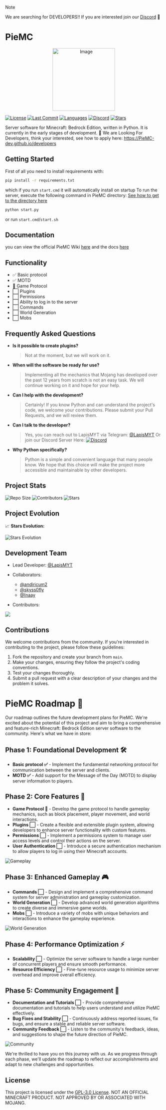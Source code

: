 > [!NOTE]
> We are searching for DEVELOPERS!! If you are interested join our [Discord](https://discord.gg/Bf3cXRUUnm) 👷

# PieMC

<p align="center">
  <img src="https://piemc-dev.github.io/assets/img/PieMC.webp" alt="Image" width="200" height="200" />
</p>


[![License](https://img.shields.io/badge/license-GPL--3.0-blue.svg)](https://github.com/PieMC-Dev/PieMC/blob/pieraknet/LICENSE)
[![Last Commit](https://img.shields.io/github/last-commit/PieMC-Dev/PieMC?color=blue)](https://github.com/PieMC-Dev/PieMC/commits/pieraknet)
[![Languages](https://img.shields.io/github/languages/count/PieMC-Dev/PieMC?color=blue)](https://github.com/PieMC-Dev/PieMC)
[![Discord](https://img.shields.io/discord/1120767457364279338?color=blue)](https://discord.gg/Bf3cXRUUnm)
[![Stars](https://img.shields.io/github/stars/PieMC-Dev/PieMC?style=social&color=blue)](https://github.com/PieMC-Dev/PieMC/stargazers)

Server software for Minecraft: Bedrock Edition, written in Python. It is currently in the early stages of development. 🚧
We are Looking For Developers, think your interested, see how to apply here: https://PieMC-dev.github.io/developers

## Getting Started

First of all you need to install requirements with:
```bash
pip install -r requirements.txt
```

which if you run `start.cmd` it will automatically install on startup
To run the server, execute the following command in PieMC directory: [See how to get to the directory here](https://PieMC-Dev.github.io/directory)
```bash
python start.py
```
or run `start.cmd`/`start.sh`

## Documentation 
you can view the official PieMC Wiki [here](https://github.com/PieMC-Dev/PieMC/wiki) and the docs [here](https://piemc-dev.github.io/docs/)
## Functionality

- ✅ Basic protocol
- ✅ MOTD
- 👷 Game Protocol
- ⬜ Plugins
- ⬜ Permissions
- ⬜ Ability to log in to the server
- ⬜ Commands
- ⬜ World Generation
- ⬜ Mobs

## Frequently Asked Questions

- **Is it possible to create plugins?**
  > Not at the moment, but we will work on it.

- **When will the software be ready for use?**
  > Implementing all the mechanics that Mojang has developed over the past 12 years from scratch is not an easy task. We will continue working on it and hope for your help.

- **Can I help with the development?**
  > Certainly! If you know Python and can understand the project's code, we welcome your contributions. Please submit your Pull Requests, and we will review them.

- **Can I talk to the developer?**
  > Yes, you can reach out to LapisMYT via Telegram: [@LapisMYT](https://t.me/LapisMYT) Or join our Discord Server Here: [![Discord](https://img.shields.io/discord/1120767457364279338?color=blue)](https://discord.gg/Bf3cXRUUnm)

- **Why Python specifically?**
  > Python is a simple and convenient language that many people know. We hope that this choice will make the project more accessible and maintainable by other developers.

## Project Stats

![Repo Size](https://img.shields.io/github/repo-size/PieMC-Dev/PieMC)
![Contributors](https://img.shields.io/github/contributors/PieMC-Dev/PieMC)
![Stars](https://img.shields.io/github/stars/PieMC-Dev/PieMC?style=social)

## Project Evolution

📈 **Stars Evolution:**

![Stars Evolution](https://starchart.cc/PieMC-Dev/PieMC.svg)

## Development Team

- Lead Developer: [@LapisMYT](https://github.com/lapismyt)
- Collaborators:
  - [@andiricum2](https://github.com/andiricum2)
  - [@skyss0fly](https://github.com/skyss0fly)
  - [@Inaay](https://github.com/Inaay)

- Contributors:
<a href="https://github.com/PieMC-Dev/PieMC/graphs/contributors">
<img src="https://contrib.rocks/image?repo=PieMC-Dev/PieMC" />
</a>

## Contributions

We welcome contributions from the community. If you're interested in contributing to the project, please follow these guidelines:

1. Fork the repository and create your branch from `main`.
2. Make your changes, ensuring they follow the project's coding conventions.
3. Test your changes thoroughly.
4. Submit a pull request with a clear description of your changes and the problem it solves.

# PieMC Roadmap 🚀

Our roadmap outlines the future development plans for PieMC. We're excited about the potential of this project and aim to bring a comprehensive and feature-rich Minecraft: Bedrock Edition server software to the community. Here's what we have in store:

## Phase 1: Foundational Development 🛠️

- **Basic protocol ✅** - Implement the fundamental networking protocol for communication between the server and clients.
- **MOTD ✅** - Add support for the Message of the Day (MOTD) to display server information to players.

## Phase 2: Core Features 🌟

- **Game Protocol 👷** - Develop the game protocol to handle gameplay mechanics, such as block placement, player movement, and world interactions.
- **Plugins ⬜** - Create a flexible and extensible plugin system, allowing developers to enhance server functionality with custom features.
- **Permissions ⬜** - Implement a permissions system to manage user access levels and control their actions on the server.
- **User Authentication ⬜** - Introduce a secure authentication mechanism to allow players to log in using their Minecraft accounts.

![Gameplay](https://i.ibb.co/Lxsqp61/472875-Minecraft-shaders-video-games-screen-shot.jpg)

## Phase 3: Enhanced Gameplay 🎮

- **Commands ⬜** - Design and implement a comprehensive command system for server administration and gameplay customization.
- **World Generation ⬜** - Develop advanced world generation algorithms to create diverse and immersive game worlds.
- **Mobs ⬜** - Introduce a variety of mobs with unique behaviors and interactions to enhance the gameplay experience.

![World Generation](https://whatifgaming.com/wp-content/uploads/2022/07/TOP-15-MINECRAFT-SHADES-.png)

## Phase 4: Performance Optimization ⚡

- **Scalability ⬜** - Optimize the server software to handle a large number of concurrent players and ensure smooth performance.
- **Resource Efficiency ⬜** - Fine-tune resource usage to minimize server overhead and improve overall efficiency.

## Phase 5: Community Engagement 🤝

- **Documentation and Tutorials ⬜** - Provide comprehensive documentation and tutorials to help users understand and utilize PieMC effectively.
- **Bug Fixes and Stability ⬜** - Continuously address reported issues, fix bugs, and ensure a stable and reliable server software.
- **Community Feedback ⬜** - Listen to the community's feedback, ideas, and suggestions to shape the future direction of PieMC.

![Community](https://i.ytimg.com/vi/oXKVfLTrdBM/maxresdefault.jpg)

We're thrilled to have you on this journey with us. As we progress through each phase, we'll update the roadmap to reflect our accomplishments and adapt to new challenges and opportunities.

## License

This project is licensed under the [GPL-3.0 License](https://github.com/PieMC-Dev/PieMC/blob/pieraknet/LICENSE).
NOT AN OFFICIAL MINECRAFT PRODUCT. NOT APPROVED BY OR ASSOCIATED WITH MOJANG.
